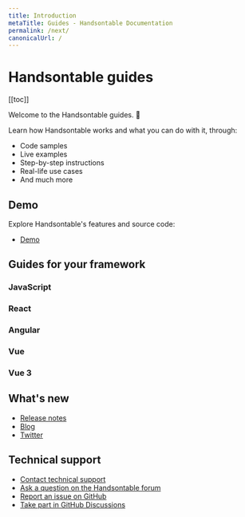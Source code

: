 ```yaml
---
title: Introduction
metaTitle: Guides - Handsontable Documentation
permalink: /next/
canonicalUrl: /
---
```


# Handsontable guides

[[toc]]

Welcome to the Handsontable guides. 👋

Learn how Handsontable works and what you can do with it, through:
- Code samples
- Live examples
- Step-by-step instructions
- Real-life use cases
- And much more

## Demo

Explore Handsontable's features and source code:

- [Demo](@/guides/getting-started/demo.md)

## Guides for your framework

<div class="row-items-container">
  <Link href="/docs/next/binding-to-data/" hide-latest-version class="row-item">
    <ImageVersioned className="integration-framework-logo" src="/docs/12.0/img/pages/introduction/javascript.svg" alt="JavaScript logo" />
      <h3>JavaScript</h3>
  </Link>
  <Link href="/docs/next/react-simple-example/" hide-latest-version class="row-item">
    <ImageVersioned className="integration-framework-logo" src="/docs/12.0/img/pages/introduction/react.svg" alt="React logo" />
      <h3>React</h3>
  </Link>
  <Link href="/docs/next/angular-simple-example/" hide-latest-version class="row-item">
    <ImageVersioned className="integration-framework-logo" src="/docs/next/img/pages/introduction/angular.svg" alt="Angular logo" />
      <h3>Angular</h3>
  </Link>
  <Link href="/docs/next/vue-simple-example/" hide-latest-version class="row-item">
    <ImageVersioned className="integration-framework-logo" src="/docs/next/img/pages/introduction/vue.svg" alt="Vue logo" />
      <h3>Vue</h3>
  </Link>
  <Link href="/docs/next/vue3-simple-example/" hide-latest-version class="row-item">
    <ImageVersioned className="integration-framework-logo" src="/docs/next/img/pages/introduction/vue.svg" alt="Vue 3 logo" />
      <h3>Vue 3</h3>
  </Link>
</div>

## What's new

- [Release notes](@/guides/upgrade-and-migration/release-notes.md)
- [Blog](https://handsontable.com/blog)
- [Twitter](https://twitter.com/handsontable)

## Technical support

- [Contact technical support](https://handsontable.com/contact?category=technical_support)
- [Ask a question on the Handsontable forum](https://forum.handsontable.com)
- [Report an issue on GitHub](https://github.com/handsontable/handsontable/issues)
- [Take part in GitHub Discussions](https://github.com/handsontable/handsontable/discussions)
